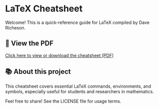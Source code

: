 # LaTeX Cheatsheet

Welcome! This is a quick-reference guide for LaTeX compiled by Dave Richeson.

## 📄 View the PDF

[Click here to view or download the cheatsheet (PDF)](latexcheatsheet.pdf)

## 📚 About this project

This cheatsheet covers essential LaTeX commands, environments, and symbols, especially useful for students and researchers in mathematics.

Feel free to share! See the LICENSE file for usage terms.
